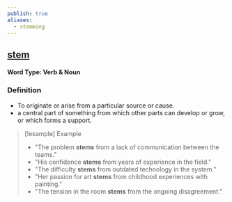 ```yaml
---
publish: true
aliases:
  - stemming
---
```


## [stem](https://dictionary.cambridge.org/dictionary/english/stem/)

#### Word Type: Verb & Noun

### Definition
- To originate or arise from a particular source or cause.
- a central part of something from which other parts can develop or grow, or which forms a support.

> [!example] Example
> 
> - "The problem **stems** from a lack of communication between the teams."
> - "His confidence **stems** from years of experience in the field."
> - "The difficulty **stems** from outdated technology in the system."
> - "Her passion for art **stems** from childhood experiences with painting."
> - "The tension in the room **stems** from the ongoing disagreement."
